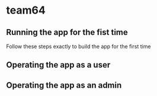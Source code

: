 # team64

## Running the app for the fist time

Follow these steps exactly to build the app for the first time

## Operating the app as a user

## Operating the app as an admin